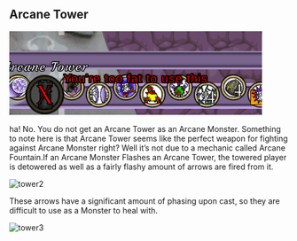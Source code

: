 ## Arcane Tower

![tower1](https://raw.githubusercontent.com/1IlIl/wikidata/main/arcane_monster/jpg/tower1.png)

ha! No. You do not get an Arcane Tower as an Arcane Monster. Something to note here is that Arcane Tower seems like the perfect weapon for fighting against Arcane Monster right? Well it’s not due to a mechanic called Arcane Fountain.If an Arcane Monster Flashes an Arcane Tower, the towered player is detowered as well as a fairly flashy amount of arrows are fired from it. 


![tower2](https://raw.githubusercontent.com/1IlIl/wikidata/main/arcane_monster/gifs/mon6.gif)


These arrows have a significant amount of phasing upon cast, so they are difficult to use as a Monster to heal with.


![tower3](https://raw.githubusercontent.com/1IlIl/wikidata/main/arcane_monster/gifs/mon7.gif)
 
